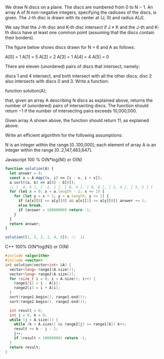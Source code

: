 We draw N discs on a plane. The discs are numbered from 0 to N − 1. An array A of N non-negative integers, specifying the radiuses of the discs, is given. The J-th disc is drawn with its center at (J, 0) and radius A[J].

We say that the J-th disc and K-th disc intersect if J ≠ K and the J-th and K-th discs have at least one common point (assuming that the discs contain their borders).

The figure below shows discs drawn for N = 6 and A as follows:

  A[0] = 1
  A[1] = 5
  A[2] = 2
  A[3] = 1
  A[4] = 4
  A[5] = 0


There are eleven (unordered) pairs of discs that intersect, namely:

discs 1 and 4 intersect, and both intersect with all the other discs;
disc 2 also intersects with discs 0 and 3.
Write a function:

function solution(A);

that, given an array A describing N discs as explained above, returns the number of (unordered) pairs of intersecting discs. The function should return −1 if the number of intersecting pairs exceeds 10,000,000.

Given array A shown above, the function should return 11, as explained above.

Write an efficient algorithm for the following assumptions:

N is an integer within the range [0..100,000];
each element of array A is an integer within the range [0..2,147,483,647].



Javascript 100 % O(N*log(N)) or O(N)
```javascript
function solution(A) {
  let answer = 0;
  const a = A.map((v, i) => [i - v, i + v]);
  a.sort((a, b) => a[0] - b[0]);
  // [ -4, 6 ], [ -1, 1 ], [ 0, 4 ], [ 0, 8 ], [ 2, 4 ], [ 5, 5 ] ]
  for (let x = 0; x < a.length - 1; x += 1) {
    for (let y = x + 1; y < a.length; y += 1) {
      if (a[x][0] <= a[y][0] && a[x][1] >= a[y][0]) answer += 1;
      else break;
      if (answer > 10000000) return -1;
    }
  }
  return answer;
}

solution([1, 5, 2, 1, 4, 0]); //  11

```

C++ 100% O(N*log(N)) or O(N)
```c++
#include <algorithm>
#include <vector>
int solution(vector<int> &A) {
  vector<long> range1(A.size());
  vector<long> range2(A.size());
  for (size_t i = 0; i < A.size(); i++) {
    range1[i] = i - A[i];
    range2[i] = i + A[i];
  }
  sort(range1.begin(), range1.end());
  sort(range2.begin(), range2.end());

  int result = 0;
  int j = 0, k = 0;
  while (j < A.size()) {
    while (k < A.size() && range2[j] >= range1[k]) k++;
    result += k - j - 1;
    j++;
    if (result > 10000000) return -1;
  }
  return result;
}
```